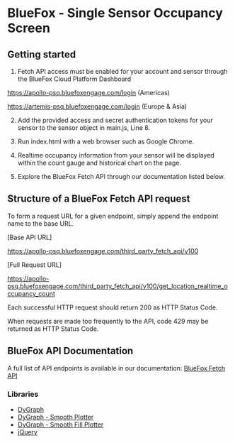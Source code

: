 # BlueFox - Single Sensor Occupancy Screen

## Getting started

1. Fetch API access must be enabled for your account and sensor through the BlueFox Cloud Platform Dashboard

https://apollo-psq.bluefoxengage.com/login (Americas)

https://artemis-psq.bluefoxengage.com/login (Europe & Asia)

2. Add the provided access and secret authentication tokens for your sensor to the sensor object in main.js, Line 8.

3. Run index.html with a web browser such as Google Chrome.

4. Realtime occupancy information from your sensor will be displayed within the count gauge and historical chart on the page.

5. Explore the BlueFox Fetch API through our documentation listed below.

## Structure of a BlueFox Fetch API request

To form a request URL for a given endpoint, simply append the endpoint name to the base URL.

[Base API URL]

https://apollo-psq.bluefoxengage.com/third_party_fetch_api/v100

[Full Request URL]

https://apollo-psq.bluefoxengage.com/third_party_fetch_api/v100/get_location_realtime_occupancy_count

Each successful HTTP request should return 200 as HTTP Status Code.

When requests are made too frequently to the API, code 429 may be returned as HTTP Status Code.

## BlueFox API Documentation

A full list of API endpoints is available in our documentation: [BlueFox Fetch API](https://bluefox.io/bluefox-fetch-api.pdf)


### Libraries

- [DyGraph](https://https://dygraphs.com/)
- [DyGraph - Smooth Plotter](https://dygraphs.com/src/extras/smooth-plotter.js)
- [DyGraph - Smooth Fill Plotter](https://github.com/olivier-monaco/dygraphs/blob/c977717cdec1990eae9f8a89d3c028430f45f60f/src/extras/smooth-fill-plotter.js)
- [jQuery](https://jquery.com/)

